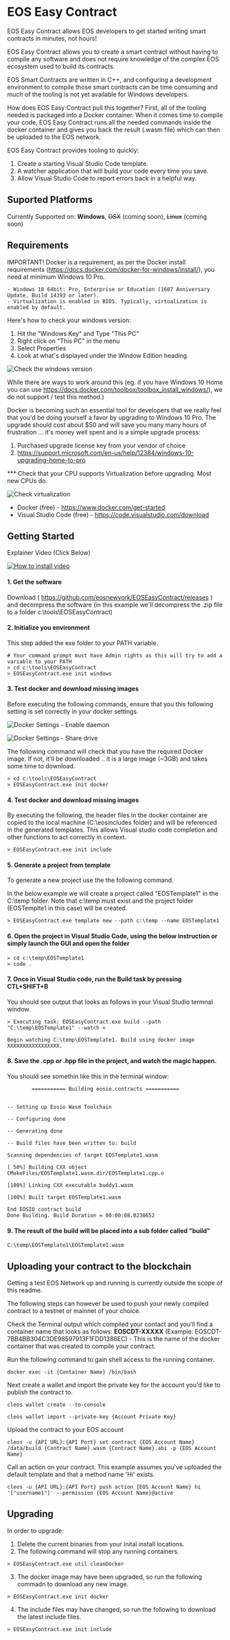 EOS Easy Contract
============

EOS Easy Contract allows EOS developers to get started writing smart contracts in minutes, not hours! 

EOS Easy Contract allows you to create a smart contract without having to compile any software and does not require knowledge of the complex EOS ecosystem used to build its contracts. 

EOS Smart Contracts are written in C++, and configuring a development environment to compile those smart contracts can be time consuming and much of the tooling is not yet available for Windows developers. 

How does EOS Easy Contract pull this together? First, all of the tooling needed is packaged into a Docker container. When it comes time to compile your code, EOS Easy Contract runs all the needed commands inside the docker container and gives you back the result (.wasm file) which can then be uploaded to the EOS network. 

EOS Easy Contract provides tooling to quickly:
1. Create a starting Visual Studio Code template. 
2. A watcher application that will build your code every time you save. 
3. Allow Visual Studio Code to report errors back in a helpful way. 

Suported Platforms
------------
Currently Supported on: __Windows__, ~~OSX~~ (coming soon), ~~Linux~~ (coming soon)

Requirements
------------

IMPORTANT! Docker is a requirement, as per the Docker install requirements (https://docs.docker.com/docker-for-windows/install/), you need at minimum Windows 10 Pro. 
```
- Windows 10 64bit: Pro, Enterprise or Education (1607 Anniversary Update, Build 14393 or later).
- Virtualization is enabled in BIOS. Typically, virtualization is enabled by default. 
```
Here's how to check your windows version:  
1. Hit the "Windows Key" and Type "This PC" 
2. Right click on "This PC" in the menu
3. Select Properties
4. Look at what's displayed under the Window Edition heading

![Check the windows version](CheckWindowsVersion.png)

While there are ways to work around this (eg. if you have Windows 10 Home you can use https://docs.docker.com/toolbox/toolbox_install_windows/), we do not support / test this method.)

Docker is becoming such an essential tool for developers that we really feel that you'd be doing yourself a favor by upgrading to Windows 10 Pro. The upgrade should cost about $50 and will save you many many hours of frustration ... it's money well spent and is a simple upgrade process:

1. Purchased upgrade license key from your vendor of choice
2. https://support.microsoft.com/en-us/help/12384/windows-10-upgrading-home-to-pro

*** Check that your CPU supports Virtualization before upgrading. Most new CPUs do.

![Check virtualization](virtualization-enabled.png)


- Docker (free) - https://www.docker.com/get-started
- Visual Studio Code (free) - https://code.visualstudio.com/download

Getting Started
------------

Explainer Video (Click Below)  

[![How to install video](https://img.youtube.com/vi/h-9qDKCSN1g/0.jpg)](https://www.youtube.com/embed/h-9qDKCSN1g)

#### 1. Get the software
Download ( https://github.com/eosnewyork/EOSEasyContract/releases ) and decompress the software (in this example we'll decompress the .zip file to a folder c:\tools\EOSEasyContract)


#### 2. Initialize you environment

This step added the exe folder to your PATH variable. 
```
# Your command prompt must have Admin rights as this will try to add a variable to your PATH
> cd c:\tools\EOSEasyContract
> EOSEasyContract.exe init windows
````

#### 3. Test docker and download missing images

Before executing the following commands, ensure that you this following setting is set correctly in your docker settings. 


![Docker Settings - Enable daemon ](DockerSettings.png)

![Docker Settings - Share drive](ShareDrive.png)

The following command will check that you have the required Docker image. If not, it'll be downloaded .. it is a large image (~3GB) and takes some time to download. 

```
> cd c:\tools\EOSEasyContract
> EOSEasyContract.exe init docker
````

#### 4. Test docker and download missing images

By executing the following, the header files in the docker container are copied to the local machine (C:\eosincludes folder) and will be referenced in the generated templates. This allows Visual studio code completion and other functions to act correctly in context.

```
> EOSEasyContract.exe init include
```


#### 5. Generate a project from template

To generate a new project use the the following command.

In the below example we will create a project called "EOSTemplate1" in the C:\temp folder. Note that c:\temp must exist and the project folder (EOSTemplte1 in this case) will be created. 

```
> EOSEasyContract.exe template new --path c:\temp --name EOSTemplate1
````


#### 6. Open the project in Visual Studio Code, using the below instruction or simply launch the GUI and open the folder

```
> cd c:\temp\EOSTemplate1
> code .
````

#### 7. Once in Visual Studio code, run the Build task by pressing CTL+SHIFT+B

You should see output that looks as follows in your Visual Studio termnal window. 

```
> Executing task: EOSEasyContract.exe build --path "C:\temp\EOSTemplate1" --watch <

Begin watching C:\temp\EOSTemplate1. Build using docker image XXXXXXXXXXXXXXXXX.
```

#### 8. Save the .cpp or .hpp file in the project, and watch the magic happen. 

You should see somethin like this in the terminal window:

```
        =========== Building eosio.contracts ===========


-- Setting up Eosio Wasm Toolchain

-- Configuring done

-- Generating done

-- Build files have been written to: build

Scanning dependencies of target EOSTemplate1.wasm

[ 50%] Building CXX object CMakeFiles/EOSTemplate1.wasm.dir/EOSTemplate1.cpp.o

[100%] Linking CXX executable buddy1.wasm

[100%] Built target EOSTemplate1.wasm

End EOSIO contract build
Done Building. Build Duration = 00:00:08.0230652
```

#### 9. The result of the build will be placed into a sub folder called "build" 

```
C:\temp\EOSTemplate1\EOSTemplate1.wasm
```


Uploading your contract to the blockchain
------------

Getting a test EOS Network up and running is currently outside the scope of this readme. 

The following steps can however be used to push your newly compiled contract to a testnet or mainnet of your choice. 

Check the Terminal output which compiled your contact and you'll find a container name that looks as follows: __EOSCDT-XXXXX__ (Example: EOSCDT-7BB4BB304C3DE98597913F1FDD1386EC) - This is the name of the docker container that was created to compile your contract. 

Run the following command to gain shell access to the running container. 
```
docker exec -it {Container Name} /bin/bash
```

Next create a wallet and import the private key for the account you'd like to publish the contract to. 
```
cleos wallet create --to-console

cleos wallet import --private-key {Account Private Key}
```
Upload the contract to your EOS account 
```
cleos -u {API URL}:{API Port} set contract {EOS Account Name} /data/build {Contract Name}.wasm {Contract Name}.abi -p {EOS Account Name}
```
Call an action on your contract. This example assumes you've uploaded the default template and that a method name 'Hi' exists. 
```
cleos -u {API URL}:{API Port} push action {EOS Account Name} hi '["username1"]' --permission {EOS Account Name}@active
```

Upgrading
------------

In order to upgrade: 

1. Delete the current binaries from your inital install locations. 
2. The following command will stop any running containers. 
```
> EOSEasyContract.exe util cleanDocker
```

3. The docker image may have been upgraded, so run the following commadn to download any new image. 
```
> EOSEasyContract.exe init docker
```

4. The include files may have changed, so run the following to download the latest include files. 
```
> EOSEasyContract.exe init include
```
